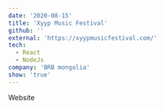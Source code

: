 ```yaml
---
date: '2020-08-15'
title: 'Xyyp Music Festival'
github: ''
external: 'https://xyypmusicfestival.com/'
tech:
  - React
  - NodeJs
company: 'BRB mongolia'
show: 'true'
---
```


Website
